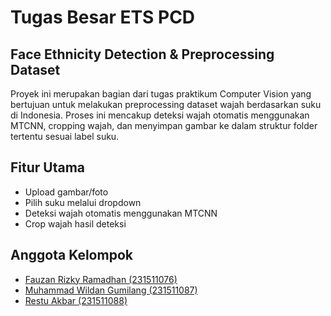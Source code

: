 # Tugas Besar ETS PCD
## Face Ethnicity Detection & Preprocessing Dataset

Proyek ini merupakan bagian dari tugas praktikum Computer Vision yang bertujuan untuk melakukan preprocessing dataset wajah berdasarkan suku di Indonesia. Proses ini mencakup deteksi wajah otomatis menggunakan MTCNN, cropping wajah, dan menyimpan gambar ke dalam struktur folder tertentu sesuai label suku.

## Fitur Utama
- Upload gambar/foto
- Pilih suku melalui dropdown
- Deteksi wajah otomatis menggunakan MTCNN
- Crop wajah hasil deteksi


## Anggota Kelompok

 - [Fauzan Rizky Ramadhan (231511076)](https://github.com/fauzanrizky821)
 - [Muhammad Wildan Gumilang (231511087)](https://github.com/WildanGumilang)
 - [Restu Akbar (231511088)](https://github.com/akbarst3)
